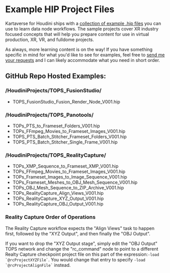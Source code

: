# Example HIP Project Files

Kartaverse for Houdini ships with a [collection of example .hip files](https://github.com/Kartaverse/Kartaverse-for-Houdini/tree/master/HoudiniProjects) you can use to learn data node workflows. The sample projects cover XR industry focused concepts that will help you prepare content for use in virtual production, XR, VR, and fulldome projects.

As always, more learning content is on the way! If you have something specific in mind for what you'd like to see for examples, feel free to [send me your requests](mailto:andrew@andrewhazelden.com) and I can likely accommodate what you need in short order.

## GitHub Repo Hosted Examples:

### /HoudiniProjects/TOPS_FusionStudio/
- TOPS_FusionStudio_Fusion_Render_Node_V001.hip

### /HoudiniProjects/TOPS_Panotools/
- TOPs_PTS_to_Frameset_Folders_V001.hip
- TOPs_FFmpeg_Movies_to_Frameset_Images_V001.hip
- TOPS_PTS_Batch_Stitcher_Frameset_Folders_V001.hip
- TOPS_PTS_Batch_Stitcher_Single_Frame_V001.hip

### /HoudiniProjects/TOPS_RealityCapture/
- TOPs_XMP_Sequence_to_Frameset_XMP_V001.hip
- TOPs_FFmpeg_Movies_to_Frameset_Images_V001.hip
- TOPs_Frameset_Images_to_Image_Sequence_V001.hip
- TOPs_Frameset_Meshes_to_OBJ_Mesh_Sequence_V001.hip
- TOPs_OBJ_Mesh_Sequence_to_ZIP_Archive_V001.hip
- TOPs_RealityCapture_Align_Views_V001.hip
- TOPs_RealityCapture_XYZ_Output_V001.hip
- TOPs_RealityCapture_OBJ_Output_V001.hip

### Reality Capture Order of Operations

The Reality Capture workflow expects the "Align Views" task to happen first, followed by the "XYZ Output", and then finally the "OBJ Output". 

If you want to drop the "XYZ Output stage", simply edit the "OBJ Output" TOPS network and change the "rc_command" node to point to a different Realty Capture checkpoint project file on this part of the expression:``` -load `@rcProjectXYZFile` ```. You would change that entry to specify ``` -load  `@rcProjectAlignFile` ``` instead.


